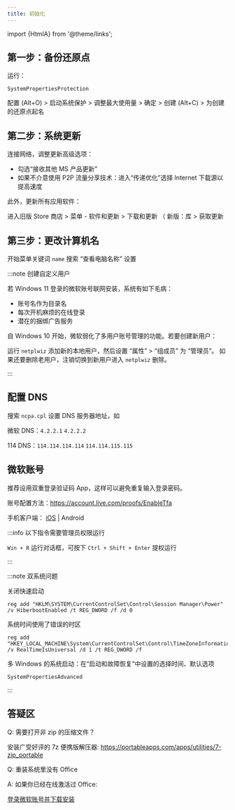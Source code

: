 ```yaml
---
title: 初始化
---
```


import {HtmlA} from '@theme/links';

## 第一步：备份还原点

运行：

    SystemPropertiesProtection

配置 (Alt+O) > 启动系统保护 > 调整最大使用量 > 确定 > 创建 (Alt+C) > 为创建的还原点起名

## 第二步：系统更新

连接网络，调整<HtmlA href="ms-settings:windowsupdate-options">更新高级选项</HtmlA>：

- 勾选“接收其他 MS 产品更新”
- 如果不介意使用 P2P 流量分享技术：进入“传递优化”选择 Internet 下载源以提高速度

此外，更新所有应用软件：

进入旧版 Store 商店 > 菜单 - 软件和更新  > 下载和更新
（ 新版：库 > 获取更新

## 第三步：更改计算机名

开始菜单关键词 `name` 搜索 “查看电脑名称” 设置

:::note 创建自定义用户

若 Windows 11 登录的微软账号联网安装，系统有如下毛病：

- 账号名作为目录名
- 每次开机麻烦的在线登录
- 潜在的捆绑广告服务

自 Windows 10 开始，微软弱化了多用户账号管理的功能。若要创建新用户：

运行 `netplwiz` 添加新的本地用户，然后设置 “属性” > “组成员” 为 “管理员”。
如果还要删除老用户，注销切换到新用户进入 `netplwiz` 删除。

:::

## 配置 DNS

搜索 `ncpa.cpl` 设置 DNS 服务器地址，如

微软 DNS：`4.2.2.1` `4.2.2.2`

114 DNS：`114.114.114.114` `114.114.115.115`

## 微软账号

推荐设用双重登录验证码 App，这样可以避免重复输入登录密码。

账号配置方法：https://account.live.com/proofs/EnableTfa

手机客户端：
[iOS](https://apps.apple.com/cn/app/microsoft-authenticator/id983156458)
| Android

:::info 以下指令需要管理员权限运行

`Win + R` 运行对话框，可按下 `Ctrl + Shift + Enter` 提权运行

:::

:::note 双系统问题

关闭快速启动

    reg add "HKLM\SYSTEM\CurrentControlSet\Control\Session Manager\Power" /v HiberbootEnabled /t REG_DWORD /f /d 0

系统时间使用了错误的时区

    reg add "HKEY_LOCAL_MACHINE\System\CurrentControlSet\Control\TimeZoneInformation" /v RealTimeIsUniversal /d 1 /t REG_DWORD /f

多 Windows 的系统启动：在“启动和故障恢复”中设置的选择时间、默认选项

    SystemPropertiesAdvanced

:::

## 答疑区

Q: 需要打开非 zip 的压缩文件？

安装广受好评的 7z 便携版解压器: https://portableapps.com/apps/utilities/7-zip_portable

Q: 重装系统里没有 Office

A: 如果你已经在线激活过 Office:

<a className="button button--lg button--primary" href="https://account.microsoft.com/services#:~:text=%E5%B7%B2%E8%B4%AD%E4%B9%B0%E7%9A%84%E4%BA%A7%E5%93%81" target="_blank">登录微软账号并下载安装</a>
